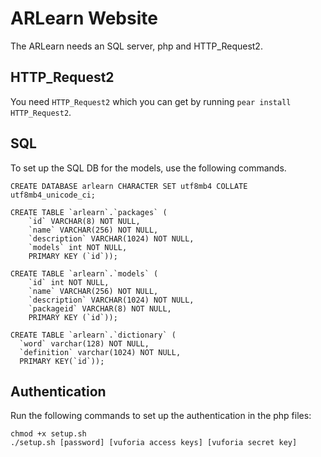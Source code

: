 # ARLearn Website
The ARLearn needs an SQL server, php and HTTP_Request2.

## HTTP_Request2
You need `HTTP_Request2` which you can get by running `pear install HTTP_Request2`.

## SQL
To set up the SQL DB for the models, use the following commands.
```
CREATE DATABASE arlearn CHARACTER SET utf8mb4 COLLATE utf8mb4_unicode_ci;

CREATE TABLE `arlearn`.`packages` (
	`id` VARCHAR(8) NOT NULL,
	`name` VARCHAR(256) NOT NULL,
	`description` VARCHAR(1024) NOT NULL,
	`models` int NOT NULL,
	PRIMARY KEY (`id`));

CREATE TABLE `arlearn`.`models` (
	`id` int NOT NULL,
	`name` VARCHAR(256) NOT NULL,
	`description` VARCHAR(1024) NOT NULL,
	`packageid` VARCHAR(8) NOT NULL,
	PRIMARY KEY (`id`));

CREATE TABLE `arlearn`.`dictionary` (
  `word` varchar(128) NOT NULL,
  `definition` varchar(1024) NOT NULL,
  PRIMARY KEY(`id`));

```

## Authentication
Run the following commands to set up the authentication in the php files:
```
chmod +x setup.sh
./setup.sh [password] [vuforia access keys] [vuforia secret key]
```